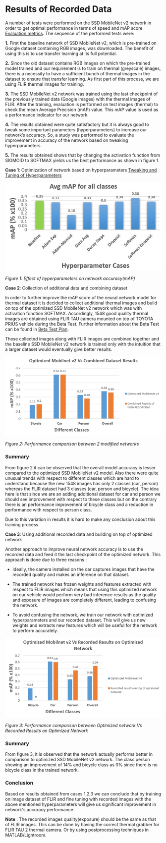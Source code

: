 # Results of Recorded Data

A number of tests were performed on the SSD MobileNet v2 network in order to get optimal performance in terms of speed and mAP score [Evaluation metrics](evaluation_metric.md). The sequence of the performed tests were:

**1.** First the baseline network of SSD MobileNet v2, which is pre-trained on Google dataset containing RGB images, was downloaded. The benefit of using this is to use transfer learning at its full potential.

**2.** Since the old dataset contains RGB images on which the pre-trained model trained and our requirement is to train on thermal (greyscale) images, there is a necessity to have a sufficient bunch of thermal images in the dataset to ensure that transfer learning. As first part of this process, we are using FLIR thermal images for training.

**3.** The SSD MobileNet v2 network was trained using the last checkpoint of the previously trained data (Google images) with the thermal images of FLIR. After the training, evaluation is performed on test images (thermal) to check the mean Average Precision (mAP) value. This mAP value is used as a performance indicator for our network.

**4.** The results obtained were quite satisfactory but it is always good to tweak some important parameters (hyperparameters) to increase our network’s accuracy. So, a study was performed to evaluate the improvement in accuracy of the network based on tweaking hyperparameters.

**5.** The results obtained shows that by changing the activation function from SIGMOID to SOFTMAX yields us the best performance as shown in figure 1.

 

**Case 1**: Optimization of network based on hyperparameters [Tweaking and Tuning of Hyperparameters](tweaking_and_tuning_parameters.md)

![img](doc_images/hyperparameters.jpeg)

*Figure 1: Effect of hyperparameters on network accuracy(mAP)*

**Case 2**: Collection of additional data and combining dataset 

In order to further improve the mAP score of the neural network model for thermal dataset it is decided to collect additional thermal images and build on top of the optimized SSD MobileNet v2 network which was with activation function SOFTMAX. Accordingly, 1548 good quality thermal images are obtained using FLIR TAU camera mounted on top of TOYOTA PRIUS vehicle during the Beta Test. Further information about the Beta Test can be found in [Beta Test Plan](beta_test.md).

These collected images along with FLIR images are combined together and the baseline SSD MobileNet v2 network is trained only with the intuition that a larger dataset would eventually give better results.

![img](doc_images/combined_results.jpeg)

*Figure 2: Performance comparison between 2 modified networks*

### Summary

From figure 2 it can be observed that the overall model accuracy is lesser compared to the optimized SSD MobileNet v2 model. Also there were quite unusual trends with respect to different classes which are hard to understand because the new 1548 images has only 2 classes (car, person) whereas the FLIR dataset had 3 classes (car, person and bicycle). The idea here is that since we are an adding additional dataset for car and person we should see improvement with respect to these classes but on the contrary there is an performance improvement of bicycle class and a reduction in performance with respect to person class. 

Due to this variation in results it is hard to make any conclusion about this training process.

**Case 3**: Using additional recorded data and building on top of optimized network

Another approach to improve neural network accuracy is to use the recorded data and feed it the last checkpoint of the optimized network. This approach is done due to three reasons : 

- Ideally, the camera installed on the car captures images that have the recorded quality and makes an inference on that dataset.
- The trained network has frozen weights and features extracted with respect to FLIR images which means that using this optimized network on our vehicle would perform very bad inference results as the quality and exposure of images are completely different, leading to confusing the network.

- To avoid confusing the network, we train our network with optimized hyperparameters and our recorded dataset. This will give us new weights and extracts new features which will be useful for the network to perform accurately.



![img](doc_images/recorded_results.jpeg)

*Figure 3: Performance comparison between Optimized network Vs Recorded Results on Optimized Network*

###  Summary

From figure 3, it is observed that the network actually performs better in comparison to optimized SSD MobileNet v2 network. The class person showing an improvement of 14% and bicycle class as 0% since there is no bicycle class in the trained network.

### Conclusion

Based on results obtained from cases 1,2,3 we can conclude that by training on image dataset of FLIR and fine tuning with recorded images with the above mentioned hyperparameters will give us significant improvement in network's accuracy performance.

**Note** : The recorded images quality(exposure) should be the same as that of FLIR images. This can be done by having the correct thermal grabber for FLIR TAU 2 thermal camera. Or by using postprocessing techniques in MATLAB/Lightroom.

 

 
